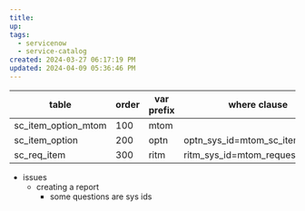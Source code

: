 ```yaml
---
title: 
up: 
tags:
  - servicenow
  - service-catalog
created: 2024-03-27 06:17:19 PM
updated: 2024-04-09 05:36:46 PM
---
```


| table               | order | var prefix | where clause                    |
| ------------------- | ----- | ---------- | ------------------------------- |
| sc_item_option_mtom | 100   | mtom       |                                 |
| sc_item_option      | 200   | optn       | optn_sys_id=mtom_sc_item_option |
| sc_req_item         | 300   | ritm       | ritm_sys_id=mtom_request_item   |
- issues 
	- creating a report 
		- some questions are sys ids 